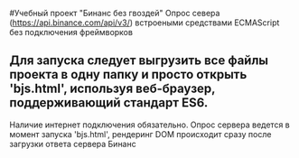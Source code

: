 #Учебный проект "Бинанс без гвоздей"
Опрос севера (https://api.binance.com/api/v3/) встроеными средствами ECMAScript без подключения фреймворков

## Для запуска следует выгрузить все файлы проекта в одну папку и просто открыть 'bjs.html', используя веб-браузер, поддерживающий стандарт ES6.
Наличие интернет подключения обязательно.
Опрос сервера ведется в момент запуска 'bjs.html', рендеринг DOM происходит сразу после загрузки ответа сервера Бинанс
